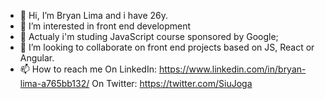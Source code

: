 - 👋 Hi, I’m Bryan Lima and i have 26y.
- 👀 I’m interested in front end development
- 🌱 Actualy i'm studing JavaScript course sponsored by Google;
- 💞️ I’m looking to collaborate on front end projects based on JS, React or Angular.
- 📫 How to reach me
On LinkedIn: https://www.linkedin.com/in/bryan-lima-a765bb132/
On Twitter: https://twitter.com/SiuJoga

<!---
Bryan-OLima/Bryan-OLima is a ✨ special ✨ repository because its `README.md` (this file) appears on your GitHub profile.
You can click the Preview link to take a look at your changes.
--->
